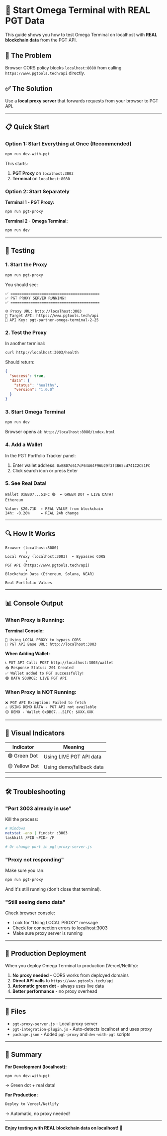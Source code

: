 # 🚀 Start Omega Terminal with REAL PGT Data

This guide shows you how to test Omega Terminal on localhost with **REAL blockchain data** from the PGT API.

## 🎯 The Problem

Browser CORS policy blocks `localhost:8080` from calling `https://www.pgtools.tech/api` directly.

## ✅ The Solution

Use a **local proxy server** that forwards requests from your browser to PGT API.

---

## 📋 Quick Start

### Option 1: Start Everything at Once (Recommended)

```bash
npm run dev-with-pgt
```

This starts:
1. **PGT Proxy** on `localhost:3003`
2. **Terminal** on `localhost:8080`

### Option 2: Start Separately

**Terminal 1 - PGT Proxy:**
```bash
npm run pgt-proxy
```

**Terminal 2 - Omega Terminal:**
```bash
npm run dev
```

---

## 🧪 Testing

### 1. Start the Proxy

```bash
npm run pgt-proxy
```

You should see:
```
✅ ========================================
✅ PGT PROXY SERVER RUNNING!
✅ ========================================

🌐 Proxy URL: http://localhost:3003
🎯 Target API: https://www.pgtools.tech/api
🔑 API Key: pgt-partner-omega-terminal-2-25
```

### 2. Test the Proxy

In another terminal:
```bash
curl http://localhost:3003/health
```

Should return:
```json
{
  "success": true,
  "data": {
    "status": "healthy",
    "version": "1.0.0"
  }
}
```

### 3. Start Omega Terminal

```bash
npm run dev
```

Browser opens at: `http://localhost:8080/index.html`

### 4. Add a Wallet

In the PGT Portfolio Tracker panel:
1. Enter wallet address: `0xBB07d617cF64A64F96b29f3f3B65cd741C2C51FC`
2. Click search icon or press Enter

### 5. See Real Data!

```
Wallet 0xBB07...51FC 🟢  ← GREEN DOT = LIVE DATA!
Ethereum

Value: $20.71K  ← REAL VALUE from blockchain
24h: -0.28%     ← REAL 24h change
```

---

## 🔍 How It Works

```
Browser (localhost:8080)
         ↓
Local Proxy (localhost:3003)  ← Bypasses CORS
         ↓
PGT API (https://www.pgtools.tech/api)
         ↓
Blockchain Data (Ethereum, Solana, NEAR)
         ↓
Real Portfolio Values
```

---

## 📊 Console Output

### When Proxy is Running:

**Terminal Console:**
```
🔄 Using LOCAL PROXY to bypass CORS
🔗 PGT API Base URL: http://localhost:3003
```

**When Adding Wallet:**
```
📞 PGT API Call: POST http://localhost:3003/wallet
📥 Response Status: 201 Created
✅ Wallet added to PGT successfully!
🟢 DATA SOURCE: LIVE PGT API
```

### When Proxy is NOT Running:

```
❌ PGT API Exception: Failed to fetch
⚠️ USING DEMO DATA - PGT API not available
🟡 DEMO - Wallet 0xBB07...51FC: $XXX.XXK
```

---

## 🎨 Visual Indicators

| Indicator | Meaning |
|-----------|---------|
| 🟢 Green Dot | Using LIVE PGT API data |
| 🟡 Yellow Dot | Using demo/fallback data |

---

## 🛠️ Troubleshooting

### "Port 3003 already in use"

Kill the process:
```bash
# Windows
netstat -ano | findstr :3003
taskkill /PID <PID> /F

# Or change port in pgt-proxy-server.js
```

### "Proxy not responding"

Make sure you ran:
```bash
npm run pgt-proxy
```

And it's still running (don't close that terminal).

### "Still seeing demo data"

Check browser console:
- Look for "Using LOCAL PROXY" message
- Check for connection errors to localhost:3003
- Make sure proxy server is running

---

## 🚀 Production Deployment

When you deploy Omega Terminal to production (Vercel/Netlify):

1. **No proxy needed** - CORS works from deployed domains
2. **Direct API calls** to `https://www.pgtools.tech/api`
3. **Automatic green dot** - always uses live data
4. **Better performance** - no proxy overhead

---

## 📝 Files

- `pgt-proxy-server.js` - Local proxy server
- `pgt-integration-plugin.js` - Auto-detects localhost and uses proxy
- `package.json` - Added `pgt-proxy` and `dev-with-pgt` scripts

---

## 🎯 Summary

**For Development (localhost):**
```bash
npm run dev-with-pgt
```
→ Green dot + real data!

**For Production:**
```bash
Deploy to Vercel/Netlify
```
→ Automatic, no proxy needed!

---

**Enjoy testing with REAL blockchain data on localhost!** 🎉

